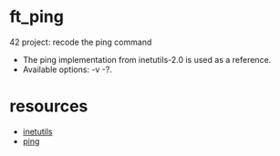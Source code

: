 # ft_ping

42 project: recode the ping command

- The ping implementation from inetutils-2.0 is used as a reference.
- Available options: -v -?.

# resources

- [inetutils](https://www.gnu.org/software/inetutils/)
- [ping](https://www.gnu.org/software/inetutils/manual/html_node/ping-invocation.html)

